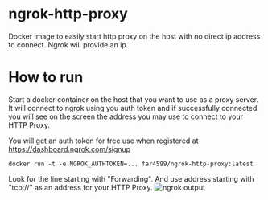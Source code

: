 # ngrok-http-proxy
Docker image to easily start http proxy on the host with no direct ip address to connect. Ngrok will provide an ip.

# How to run
Start a docker container on the host that you want to use as a proxy server.
It will connect to ngrok using you auth token and if successfully connected you will see on the screen the address you may use to connect to your HTTP Proxy.

You will get an auth token for free use when registered at https://dashboard.ngrok.com/signup

```shell
docker run -t -e NGROK_AUTHTOKEN=... far4599/ngrok-http-proxy:latest
```

Look for the line starting with "Forwarding". And use address starting with "tcp://" as an address for your HTTP Proxy.
![ngrok output](https://user-images.githubusercontent.com/4191145/175918164-3f05473e-ccda-4325-9bf1-e520594683db.png)